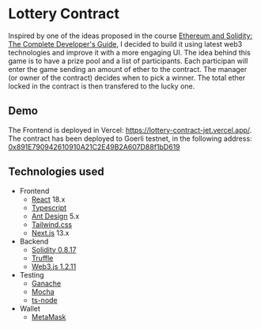 # Lottery Contract

Inspired by one of the ideas proposed in the course [Ethereum and Solidity: The Complete Developer's Guide](https://www.udemy.com/course/ethereum-and-solidity-the-complete-developers-guide/), I decided to build it using latest web3 technologies and improve it with a more engaging UI. The idea behind this game is to have a prize pool and a list of participants. Each participan will enter the game sending an amount of ether to the contract. The manager (or owner of the contract) decides when to pick a winner. The total ether locked in the contract is then transfered to the lucky one.

## Demo
The Frontend is deployed in Vercel: https://lottery-contract-jet.vercel.app/. The contract has been deployed to Goerli testnet, in the following address: [0x891E790942610910A21C2E49B2A607D88f1bD619](https://goerli.etherscan.io/address/0x891E790942610910A21C2E49B2A607D88f1bD619)

## Technologies used
- Frontend
  - [React](https://reactjs.org/) 18.x
  - [Typescript](https://www.typescriptlang.org/)
  - [Ant Design](https://ant.design/) 5.x
  - [Tailwind.css](https://tailwindcss.com/)
  - [Next.js](https://nextjs.org/) 13.x
- Backend
  - [Solidity 0.8.17](https://docs.soliditylang.org/en/v0.8.17/)
  - [Truffle](https://trufflesuite.com/)
  - [Web3.js 1.2.11](https://web3js.readthedocs.io/en/v1.2.11/index.html)
- Testing
  - [Ganache](https://trufflesuite.com/ganache/)
  - [Mocha](https://mochajs.org/)
  - [ts-node](https://github.com/TypeStrong/ts-node)
- Wallet
  - [MetaMask](https://metamask.io/)
